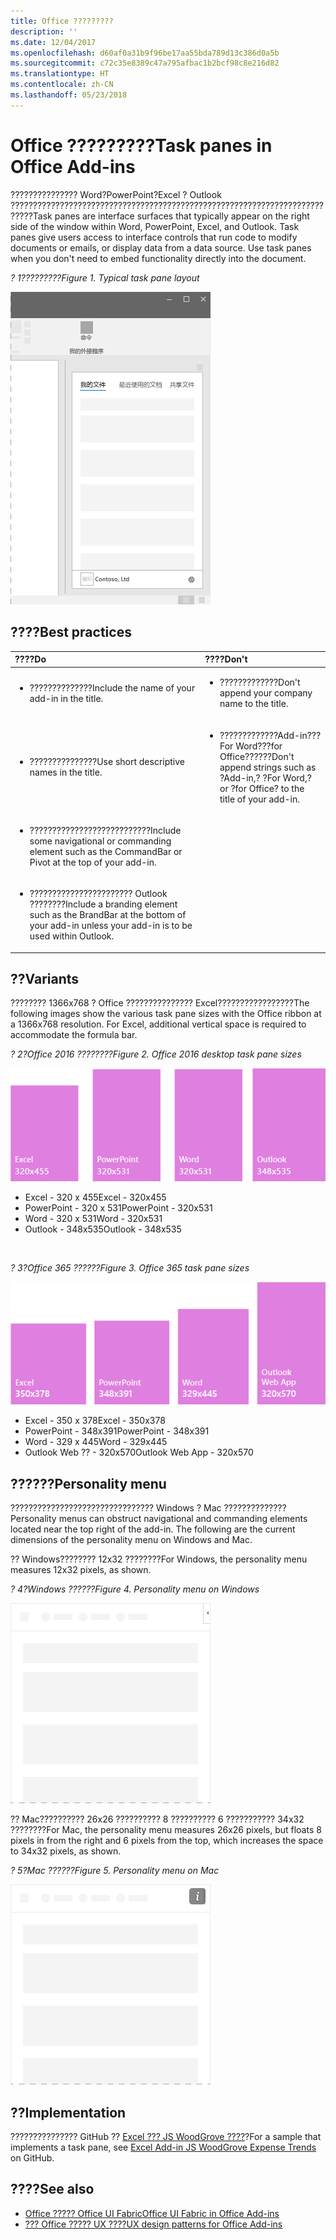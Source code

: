 ```yaml
---
title: Office ?????????
description: ''
ms.date: 12/04/2017
ms.openlocfilehash: d60af0a31b9f96be17aa55bda789d13c386d0a5b
ms.sourcegitcommit: c72c35e8389c47a795afbac1b2bcf98c8e216d82
ms.translationtype: HT
ms.contentlocale: zh-CN
ms.lasthandoff: 05/23/2018
---
```

# <a name="task-panes-in-office-add-ins"></a><span data-ttu-id="0099c-102">Office ?????????</span><span class="sxs-lookup"><span data-stu-id="0099c-102">Task panes in Office Add-ins</span></span>
 
<span data-ttu-id="0099c-p101">??????????????? Word?PowerPoint?Excel ? Outlook ???????????????????????????????????????????????????????????????????????????</span><span class="sxs-lookup"><span data-stu-id="0099c-p101">Task panes are interface surfaces that typically appear on the right side of the window within Word, PowerPoint, Excel, and Outlook. Task panes give users access to interface controls that run code to modify documents or emails, or display data from a data source. Use task panes when you don't need to embed functionality directly into the document.</span></span>

<span data-ttu-id="0099c-106">*? 1?????????*</span><span class="sxs-lookup"><span data-stu-id="0099c-106">*Figure 1. Typical task pane layout*</span></span>

![?????????????](../images/overview-with-app-task-pane.png)

## <a name="best-practices"></a><span data-ttu-id="0099c-108">????</span><span class="sxs-lookup"><span data-stu-id="0099c-108">Best practices</span></span>

|<span data-ttu-id="0099c-109">**????**</span><span class="sxs-lookup"><span data-stu-id="0099c-109">**Do**</span></span>|<span data-ttu-id="0099c-110">**????**</span><span class="sxs-lookup"><span data-stu-id="0099c-110">**Don't**</span></span>|
|:-----|:--------|
|<ul><li><span data-ttu-id="0099c-111">??????????????</span><span class="sxs-lookup"><span data-stu-id="0099c-111">Include the name of your add-in in the title.</span></span></li></ul>|<ul><li><span data-ttu-id="0099c-112">?????????????</span><span class="sxs-lookup"><span data-stu-id="0099c-112">Don't append your company name to the title.</span></span></li></ul>|
|<ul><li><span data-ttu-id="0099c-113">???????????????</span><span class="sxs-lookup"><span data-stu-id="0099c-113">Use short descriptive names in the title.</span></span></li></ul>|<ul><li><span data-ttu-id="0099c-114">?????????????Add-in???For Word???for Office??????</span><span class="sxs-lookup"><span data-stu-id="0099c-114">Don't append strings such as ?Add-in,? ?For Word,? or ?for Office? to the title of your add-in.</span></span></li></ul>|
|<ul><li><span data-ttu-id="0099c-115">???????????????????????????</span><span class="sxs-lookup"><span data-stu-id="0099c-115">Include some navigational or commanding element such as the CommandBar or Pivot at the top of your add-in.</span></span></li></ul>||
|<ul><li><span data-ttu-id="0099c-116">??????????????????????? Outlook ????????</span><span class="sxs-lookup"><span data-stu-id="0099c-116">Include a branding element such as the BrandBar at the bottom of your add-in unless your add-in is to be used within Outlook.</span></span></li></ul>||


## <a name="variants"></a><span data-ttu-id="0099c-117">??</span><span class="sxs-lookup"><span data-stu-id="0099c-117">Variants</span></span>

<span data-ttu-id="0099c-p102">???????? 1366x768 ? Office ??????????????? Excel?????????????????</span><span class="sxs-lookup"><span data-stu-id="0099c-p102">The following images show the various task pane sizes with the Office ribbon at a 1366x768 resolution. For Excel, additional vertical space is required to accommodate the formula bar.</span></span>  

<span data-ttu-id="0099c-120">*? 2?Office 2016 ????????*</span><span class="sxs-lookup"><span data-stu-id="0099c-120">*Figure 2. Office 2016 desktop task pane sizes*</span></span>

![????? 1366x768 ??????????](../images/add-in-taskpane-sizes-desktop.png)

- <span data-ttu-id="0099c-122">Excel - 320 x 455</span><span class="sxs-lookup"><span data-stu-id="0099c-122">Excel - 320x455</span></span>
- <span data-ttu-id="0099c-123">PowerPoint - 320 x 531</span><span class="sxs-lookup"><span data-stu-id="0099c-123">PowerPoint - 320x531</span></span>
- <span data-ttu-id="0099c-124">Word - 320 x 531</span><span class="sxs-lookup"><span data-stu-id="0099c-124">Word - 320x531</span></span>
- <span data-ttu-id="0099c-125">Outlook - 348x535</span><span class="sxs-lookup"><span data-stu-id="0099c-125">Outlook - 348x535</span></span>

<br/>

<span data-ttu-id="0099c-126">*? 3?Office 365 ??????*</span><span class="sxs-lookup"><span data-stu-id="0099c-126">*Figure 3. Office 365 task pane sizes*</span></span>

![????? 1366x768 ??????????](../images/add-in-taskpane-sizes-online.png)

- <span data-ttu-id="0099c-128">Excel - 350 x 378</span><span class="sxs-lookup"><span data-stu-id="0099c-128">Excel - 350x378</span></span>
- <span data-ttu-id="0099c-129">PowerPoint - 348x391</span><span class="sxs-lookup"><span data-stu-id="0099c-129">PowerPoint - 348x391</span></span>
- <span data-ttu-id="0099c-130">Word - 329 x 445</span><span class="sxs-lookup"><span data-stu-id="0099c-130">Word - 329x445</span></span>
- <span data-ttu-id="0099c-131">Outlook Web ?? - 320x570</span><span class="sxs-lookup"><span data-stu-id="0099c-131">Outlook Web App - 320x570</span></span>

## <a name="personality-menu"></a><span data-ttu-id="0099c-132">??????</span><span class="sxs-lookup"><span data-stu-id="0099c-132">Personality menu</span></span>

<span data-ttu-id="0099c-p103">???????????????????????????????? Windows ? Mac ??????????????</span><span class="sxs-lookup"><span data-stu-id="0099c-p103">Personality menus can obstruct navigational and commanding elements located near the top right of the add-in. The following are the current dimensions of the personality menu on Windows and Mac.</span></span>

<span data-ttu-id="0099c-135">?? Windows???????? 12x32 ????????</span><span class="sxs-lookup"><span data-stu-id="0099c-135">For Windows, the personality menu measures 12x32 pixels, as shown.</span></span>

<span data-ttu-id="0099c-136">*? 4?Windows ??????*</span><span class="sxs-lookup"><span data-stu-id="0099c-136">*Figure 4. Personality menu on Windows*</span></span>

![?? Windows ??????????](../images/personality-menu-win.png)

<span data-ttu-id="0099c-138">?? Mac?????????? 26x26 ?????????? 8 ?????????? 6 ??????????? 34x32 ????????</span><span class="sxs-lookup"><span data-stu-id="0099c-138">For Mac, the personality menu measures 26x26 pixels, but floats 8 pixels in from the right and 6 pixels from the top, which increases the space to 34x32 pixels, as shown.</span></span>

<span data-ttu-id="0099c-139">*? 5?Mac ??????*</span><span class="sxs-lookup"><span data-stu-id="0099c-139">*Figure 5. Personality menu on Mac*</span></span>

![?? Mac ??????????](../images/personality-menu-mac.png)

## <a name="implementation"></a><span data-ttu-id="0099c-141">??</span><span class="sxs-lookup"><span data-stu-id="0099c-141">Implementation</span></span>

<span data-ttu-id="0099c-142">??????????????? GitHub ?? [Excel ??? JS WoodGrove ????](https://github.com/OfficeDev/Excel-Add-in-WoodGrove-Expense-Trends)?</span><span class="sxs-lookup"><span data-stu-id="0099c-142">For a sample that implements a task pane, see [Excel Add-in JS WoodGrove Expense Trends](https://github.com/OfficeDev/Excel-Add-in-WoodGrove-Expense-Trends) on GitHub.</span></span> 


## <a name="see-also"></a><span data-ttu-id="0099c-143">????</span><span class="sxs-lookup"><span data-stu-id="0099c-143">See also</span></span>

- [<span data-ttu-id="0099c-144">Office ????? Office UI Fabric</span><span class="sxs-lookup"><span data-stu-id="0099c-144">Office UI Fabric in Office Add-ins</span></span>](office-ui-fabric.md) 
- [<span data-ttu-id="0099c-145">??? Office ????? UX ????</span><span class="sxs-lookup"><span data-stu-id="0099c-145">UX design patterns for Office Add-ins</span></span>](https://github.com/OfficeDev/Office-Add-in-UX-Design-Patterns-Code)


